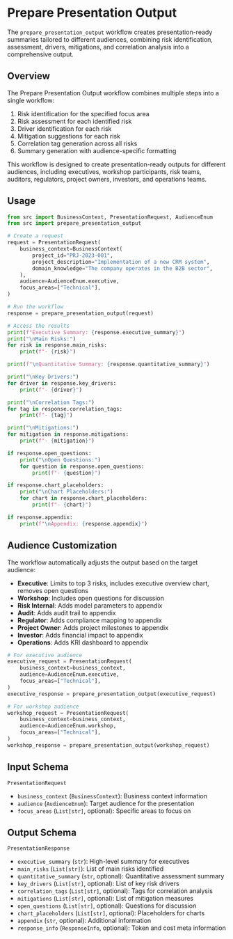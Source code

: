# Prepare Presentation Output

The `prepare_presentation_output` workflow creates presentation-ready summaries tailored to different audiences, combining risk identification, assessment, drivers, mitigations, and correlation analysis into a comprehensive output.

## Overview

The Prepare Presentation Output workflow combines multiple steps into a single workflow:

1. Risk identification for the specified focus area
2. Risk assessment for each identified risk
3. Driver identification for each risk
4. Mitigation suggestions for each risk
5. Correlation tag generation across all risks
6. Summary generation with audience-specific formatting

This workflow is designed to create presentation-ready outputs for different audiences, including executives, workshop participants, risk teams, auditors, regulators, project owners, investors, and operations teams.

## Usage

```python
from src import BusinessContext, PresentationRequest, AudienceEnum
from src import prepare_presentation_output

# Create a request
request = PresentationRequest(
    business_context=BusinessContext(
        project_id="PRJ-2023-001",
        project_description="Implementation of a new CRM system",
        domain_knowledge="The company operates in the B2B sector",
    ),
    audience=AudienceEnum.executive,
    focus_areas=["Technical"],
)

# Run the workflow
response = prepare_presentation_output(request)

# Access the results
print(f"Executive Summary: {response.executive_summary}")
print("\nMain Risks:")
for risk in response.main_risks:
    print(f"- {risk}")

print(f"\nQuantitative Summary: {response.quantitative_summary}")

print("\nKey Drivers:")
for driver in response.key_drivers:
    print(f"- {driver}")

print("\nCorrelation Tags:")
for tag in response.correlation_tags:
    print(f"- {tag}")

print("\nMitigations:")
for mitigation in response.mitigations:
    print(f"- {mitigation}")

if response.open_questions:
    print("\nOpen Questions:")
    for question in response.open_questions:
        print(f"- {question}")

if response.chart_placeholders:
    print("\nChart Placeholders:")
    for chart in response.chart_placeholders:
        print(f"- {chart}")

if response.appendix:
    print(f"\nAppendix: {response.appendix}")
```

## Audience Customization

The workflow automatically adjusts the output based on the target audience:

- **Executive**: Limits to top 3 risks, includes executive overview chart, removes open questions
- **Workshop**: Includes open questions for discussion
- **Risk Internal**: Adds model parameters to appendix
- **Audit**: Adds audit trail to appendix
- **Regulator**: Adds compliance mapping to appendix
- **Project Owner**: Adds project milestones to appendix
- **Investor**: Adds financial impact to appendix
- **Operations**: Adds KRI dashboard to appendix

```python
# For executive audience
executive_request = PresentationRequest(
    business_context=business_context,
    audience=AudienceEnum.executive,
    focus_areas=["Technical"],
)
executive_response = prepare_presentation_output(executive_request)

# For workshop audience
workshop_request = PresentationRequest(
    business_context=business_context,
    audience=AudienceEnum.workshop,
    focus_areas=["Technical"],
)
workshop_response = prepare_presentation_output(workshop_request)
```

## Input Schema

`PresentationRequest`
- `business_context` (`BusinessContext`): Business context information
- `audience` (`AudienceEnum`): Target audience for the presentation
- `focus_areas` (`List[str]`, optional): Specific areas to focus on

## Output Schema

`PresentationResponse`
- `executive_summary` (`str`): High-level summary for executives
- `main_risks` (`List[str]`): List of main risks identified
- `quantitative_summary` (`str`, optional): Quantitative assessment summary
- `key_drivers` (`List[str]`, optional): List of key risk drivers
- `correlation_tags` (`List[str]`, optional): Tags for correlation analysis
- `mitigations` (`List[str]`, optional): List of mitigation measures
- `open_questions` (`List[str]`, optional): Questions for discussion
- `chart_placeholders` (`List[str]`, optional): Placeholders for charts
- `appendix` (`str`, optional): Additional information
- `response_info` (`ResponseInfo`, optional): Token and cost meta information